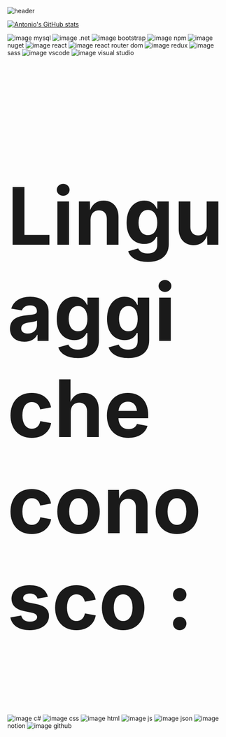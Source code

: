![header](https://capsule-render.vercel.app/api?type=wave&color=timeGradient&height=300&section=header&text=Hello%20Everyone&fontSize=90)

[![Antonio's GitHub stats](https://github-readme-stats.vercel.app/api?username=antonio-bit-1109&theme=dark)](https://github.com/antonio-bit-1109/github-readme-stats)


![image](https://img.shields.io/badge/MySQL-005C84?style=for-the-badge&logo=mysql&logoColor=white) mysql
![image](https://img.shields.io/badge/.NET-512BD4?style=for-the-badge&logo=dotnet&logoColor=white) .net
![image](https://img.shields.io/badge/Bootstrap-563D7C?style=for-the-badge&logo=bootstrap&logoColor=white) bootstrap
![image](https://img.shields.io/badge/npm-CB3837?style=for-the-badge&logo=npm&logoColor=white) npm
![image](https://img.shields.io/badge/NuGet-004880?style=for-the-badge&logo=nuget&logoColor=white) nuget
![image](https://img.shields.io/badge/React-20232A?style=for-the-badge&logo=react&logoColor=61DAFB) react
![image](https://img.shields.io/badge/React_Router-CA4245?style=for-the-badge&logo=react-router&logoColor=white) react router dom 
![image](https://img.shields.io/badge/Redux-593D88?style=for-the-badge&logo=redux&logoColor=white) redux
![image](	https://img.shields.io/badge/Sass-CC6699?style=for-the-badge&logo=sass&logoColor=white) sass
![image](https://img.shields.io/badge/VSCode-0078D4?style=for-the-badge&logo=visual%20studio%20code&logoColor=white) vscode
![image](https://img.shields.io/badge/Visual_Studio-5C2D91?style=for-the-badge&logo=visual%20studio&logoColor=white) visual studio


<h2 style="font-size:13em">Linguaggi che conosco : </h2>

![image](https://img.shields.io/badge/C%23-239120?style=for-the-badge&logo=csharp&logoColor=white) c#
![image](https://img.shields.io/badge/CSS3-1572B6?style=for-the-badge&logo=css3&logoColor=white) css
![image](https://img.shields.io/badge/HTML5-E34F26?style=for-the-badge&logo=html5&logoColor=white) html
![image](https://img.shields.io/badge/JavaScript-323330?style=for-the-badge&logo=javascript&logoColor=F7DF1E) js 
![image](https://img.shields.io/badge/json-5E5C5C?style=for-the-badge&logo=json&logoColor=white) json
![image](https://img.shields.io/badge/Notion-000000?style=for-the-badge&logo=notion&logoColor=white) notion 
![image](https://img.shields.io/badge/GitHub-100000?style=for-the-badge&logo=github&logoColor=white) github 

